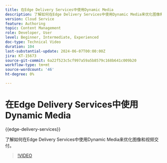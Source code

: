 ```yaml
---
title: 在Edge Delivery Services中使用Dynamic Media
description: 了解如何在Edge Delivery Services中使用Dynamic Media来优化图像和视频交付。
version: Cloud Service
feature: Authoring
topic: Content Management
role: Developer, User
level: Beginner, Intermediate, Experienced
doc-type: Technical Video
duration: 104
last-substantial-update: 2024-06-07T00:00:00Z
jira: KT-15673
source-git-commit: 6a22f523c5cf997a59a5b8579c168b641c009b20
workflow-type: tm+mt
source-wordcount: '46'
ht-degree: 0%

---
```



# 在Edge Delivery Services中使用Dynamic Media

{{edge-delivery-services}}

了解如何在Edge Delivery Services中使用Dynamic Media来优化图像和视频交付。

>[!VIDEO](https://video.tv.adobe.com/v/3429593/?learn=on)
